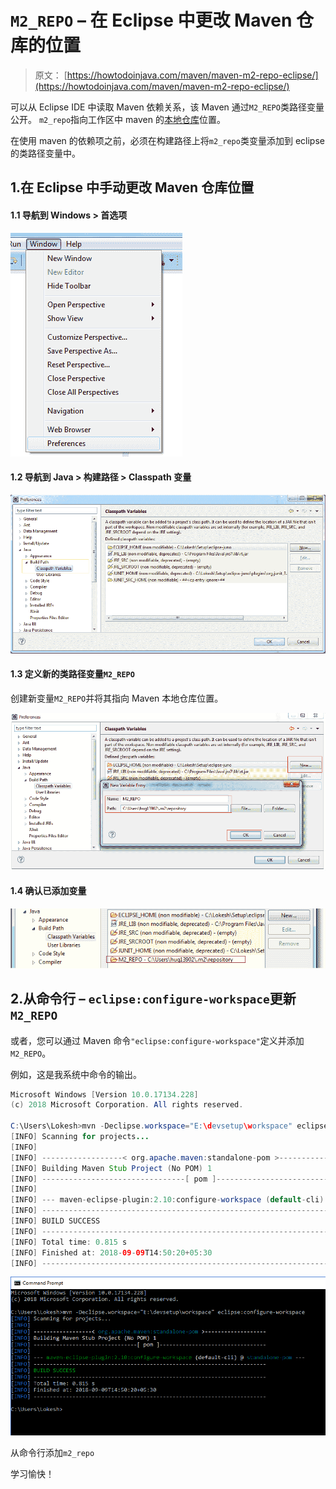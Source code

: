 # `M2_REPO` – 在 Eclipse 中更改 Maven 仓库的位置

> 原文： [https://howtodoinjava.com/maven/maven-m2-repo-eclipse/](https://howtodoinjava.com/maven/maven-m2-repo-eclipse/)

可以从 Eclipse IDE 中读取 Maven 依赖关系，该 Maven 通过`M2_REPO`类路径变量公开。 `m2_repo`指向工作区中 maven 的[本地仓库](https://howtodoinjava.com/maven/change-local-repository-location/ "How to change maven local repository path in windows")位置。

在使用 maven 的依赖项之前，必须在构建路径上将`m2_repo`类变量添加到 eclipse 的类路径变量中。

## 1.在 Eclipse 中手动更改 Maven 仓库位置

#### 1.1 导航到 Windows > 首选项

![eclipse-preferences](img/068438a95be8028b6a8b5f4abb70863e.png)

#### 1.2 导航到 Java > 构建路径 > Classpath 变量

![classpath_variables_for_projects](img/76d052a7b258869b690120c7a8a3461a.png)

#### 1.3 定义新的类路径变量`M2_REPO`

创建新变量`M2_REPO`并将其指向 Maven 本地仓库位置。

![add_maven_repository](img/f1707eb945ad773cda7b2a23e9dcb43e.png)

#### 1.4 确认已添加变量

![m2_repo_variable_added](img/09dd6c6a4148df8ff6c487ede82cee91.png)

## 2.从命令行 – `eclipse:configure-workspace`更新`M2_REPO`

或者，您可以通过 Maven 命令`"eclipse:configure-workspace"`定义并添加`M2_REPO`。

例如，这是我系统中命令的输出。

```java
Microsoft Windows [Version 10.0.17134.228]
(c) 2018 Microsoft Corporation. All rights reserved.

C:\Users\Lokesh>mvn -Declipse.workspace="E:\devsetup\workspace" eclipse:configure-workspace
[INFO] Scanning for projects...
[INFO]
[INFO] ------------------< org.apache.maven:standalone-pom >-------------------
[INFO] Building Maven Stub Project (No POM) 1
[INFO] --------------------------------[ pom ]---------------------------------
[INFO]
[INFO] --- maven-eclipse-plugin:2.10:configure-workspace (default-cli) @ standalone-pom ---
[INFO] ------------------------------------------------------------------------
[INFO] BUILD SUCCESS
[INFO] ------------------------------------------------------------------------
[INFO] Total time: 0.815 s
[INFO] Finished at: 2018-09-09T14:50:20+05:30
[INFO] ------------------------------------------------------------------------

```

![Add m2_repo from command prompt](img/9ee5f908e990432e2b0e841941f7dfb9.png)

从命令行添加`m2_repo`



学习愉快！